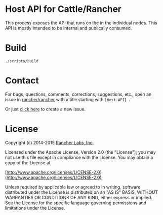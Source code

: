 Host API for Cattle/Rancher
===========================

This process exposes the API that runs on the in the individual nodes.  This API
is mostly intended to be internal and publically consumed.

# Build

    ./scripts/build
    
# Contact
For bugs, questions, comments, corrections, suggestions, etc., open an issue in
 [rancher/rancher](//github.com/rancher/rancher/issues) with a title starting with `[Host-API] `.

Or just [click here](//github.com/rancher/rancher/issues/new?title=%5BHost-API%5D%20) to create a new issue.

# License
Copyright (c) 2014-2015 [Rancher Labs, Inc.](http://rancher.com)

Licensed under the Apache License, Version 2.0 (the "License");
you may not use this file except in compliance with the License.
You may obtain a copy of the License at

[http://www.apache.org/licenses/LICENSE-2.0](http://www.apache.org/licenses/LICENSE-2.0)

Unless required by applicable law or agreed to in writing, software
distributed under the License is distributed on an "AS IS" BASIS,
WITHOUT WARRANTIES OR CONDITIONS OF ANY KIND, either express or implied.
See the License for the specific language governing permissions and
limitations under the License.

